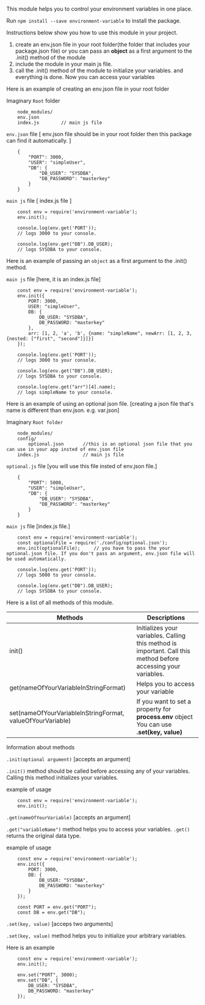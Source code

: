 This module helps you to control your environment variables in one place.

Run `npm install --save environment-variable` to install the package.

Instructions below show you how to use this module in your project.

1. create an env.json file in your root folder(the folder that includes your package.json file) or you can pass an **object** as a first argument to the .init() method of the module
2. include the module in your main js file.
3. call the .init() method of the module to initialize your variables.
and everything is done. Now you can access your variables

Here is an example of creating an env.json file in your root folder

Imaginary `Root` folder

```
	node_modules/
	env.json
	index.js		// main js file
```

`env.json` file			[ env.json file should be in your root folder then this package can find it automatically. ]

```
	{
		"PORT": 3000,
		"USER": "simpleUser",
		"DB": {
			"DB_USER": "SYSDBA",
			"DB_PASSWORD": "masterkey"
		}
	}
```

`main js` file [ index.js file ]

```
	const env = require('environment-variable');
	env.init();
	
	console.log(env.get('PORT'));
	// logs 3000 to your console.

	console.log(env.get("DB").DB_USER);
	// logs SYSDBA to your console.
```

Here is an example of passing an `object` as a first argument to the .init() method.

`main js` file		[here, it is an index.js file]

```
	const env = require('environment-variable');
	env.init({
		PORT: 3000,
		USER: "simpleUser",
		DB: {
			DB_USER: "SYSDBA",
			DB_PASSWORD: "masterkey"
		},
		arr: [1, 2, 'a', 'b', {name: "simpleName", newArr: [1, 2, 3, {nested: ["first", "second"]}]}]
	});
	
	console.log(env.get('PORT'));
	// logs 3000 to your console.

	console.log(env.get("DB").DB_USER);
	// logs SYSDBA to your console.
	
	console.log(env.get("arr")[4].name);
	// logs simpleName to your console.
```

Here is an example of using an optional json file.		[creating a json file that's name is different than env.json. e.g. var.json]

Imaginary `Root folder`

```
	node_modules/
	config/
		optional.json		//this is an optional json file that you can use in your app insted of env.json file
	index.js				// main js file
```
`optional.js` file		[you will use this file insted of env.json file.]

```
	{
		"PORT": 5000,
		"USER": "simpleUser",
		"DB": {
			"DB_USER": "SYSDBA",
			"DB_PASSWORD": "masterkey"
		}
	}
```	

`main js` file		[index.js file.]

```
	const env = require('environment-variable');
	const optionalFile = require('./config/optional.json');
	env.init(optionalFile);		// you have to pass the your optional.json file. If you don't pass an argument, env.json file will be used automatically.
	
	console.log(env.get('PORT'));
	// logs 5000 to your console.

	console.log(env.get("DB").DB_USER);
	// logs SYSDBA to your console.
```

Here is a list of all methods of this module.

Methods | Descriptions
------- | ------------
init() | Initializes your variables. Calling this method is important. Call this method before accessing your variables.
get(nameOfYourVariableInStringFormat) | Helps you to access your variable
set(nameOfYourVariableInStringFormat, valueOfYourVariable) | If you want to set a property for **process.env** object You can use **.set(key, value)**

Information about methods

`.init(optional argument)`		[accepts an argument]

`.init()` method should be called before accessing any of your variables. Calling this method initializes your variables.

example of usage

```
	const env = require('environment-variable');
	env.init();
```


`.get(nameOfYourVariable)`		[accepts an argument]

`.get("variableName")` method helps you to access your variables.
`.get()` returns the original data type.

example of usage

```
	const env = require('environment-variable');
	env.init({
		PORT: 3000,
		DB: {
			DB_USER: "SYSDBA",
			DB_PASSWORD: "masterkey"
		}
	});
	
	const PORT = env.get("PORT");
	const DB = env.get("DB");
```

`.set(key, value)`					[acceps two arguments]

`.set(key, value)` method helps you to initialize your arbitrary variables.

Here is an example

```
	const env = require('environment-variable');
	env.init();
	
	env.set("PORT", 3000);
	env.set("DB", {
		DB_USER: "SYSDBA",
		DB_PASSWORD: "masterkey"
	});
```
